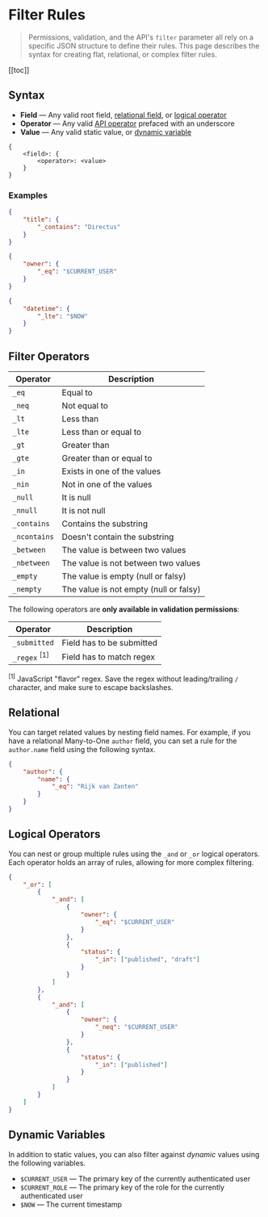 # Filter Rules

> Permissions, validation, and the API's `filter` parameter all rely on a specific JSON structure to define their rules.
> This page describes the syntax for creating flat, relational, or complex filter rules.

[[toc]]

## Syntax

- **Field** — Any valid root field, [relational field](/reference/filter-rules#relational), or
  [logical operator](/reference/filter-rules#logical-operators)
- **Operator** — Any valid [API operator](/reference/filter-rules#supported-operators) prefaced with an underscore
- **Value** — Any valid static value, or [dynamic variable](/reference/filter-rules#dynamic-variables)

```
{
	<field>: {
		<operator>: <value>
	}
}
```

### Examples

```json
{
	"title": {
		"_contains": "Directus"
	}
}
```

```json
{
	"owner": {
		"_eq": "$CURRENT_USER"
	}
}
```

```json
{
	"datetime": {
		"_lte": "$NOW"
	}
}
```

## Filter Operators

| Operator     | Description                            |
| ------------ | -------------------------------------- |
| `_eq`        | Equal to                               |
| `_neq`       | Not equal to                           |
| `_lt`        | Less than                              |
| `_lte`       | Less than or equal to                  |
| `_gt`        | Greater than                           |
| `_gte`       | Greater than or equal to               |
| `_in`        | Exists in one of the values            |
| `_nin`       | Not in one of the values               |
| `_null`      | It is null                             |
| `_nnull`     | It is not null                         |
| `_contains`  | Contains the substring                 |
| `_ncontains` | Doesn't contain the substring          |
| `_between`   | The value is between two values        |
| `_nbetween`  | The value is not between two values    |
| `_empty`     | The value is empty (null or falsy)     |
| `_nempty`    | The value is not empty (null or falsy) |

The following operators are **only available in validation permissions**:

| Operator                | Description               |
| ----------------------- | ------------------------- |
| `_submitted`            | Field has to be submitted |
| `_regex` <sup>[1]</sup> | Field has to match regex  |

<sup>[1]</sup> JavaScript "flavor" regex. Save the regex without leading/trailing `/` character, and make sure to escape
backslashes.

## Relational

You can target related values by nesting field names. For example, if you have a relational Many-to-One `author` field,
you can set a rule for the `author.name` field using the following syntax.

```json
{
	"author": {
		"name": {
			"_eq": "Rijk van Zanten"
		}
	}
}
```

## Logical Operators

You can nest or group multiple rules using the `_and` or `_or` logical operators. Each operator holds an array of rules,
allowing for more complex filtering.

```json
{
	"_or": [
		{
			"_and": [
				{
					"owner": {
						"_eq": "$CURRENT_USER"
					}
				},
				{
					"status": {
						"_in": ["published", "draft"]
					}
				}
			]
		},
		{
			"_and": [
				{
					"owner": {
						"_neq": "$CURRENT_USER"
					}
				},
				{
					"status": {
						"_in": ["published"]
					}
				}
			]
		}
	]
}
```

## Dynamic Variables

In addition to static values, you can also filter against _dynamic_ values using the following variables.

- `$CURRENT_USER` — The primary key of the currently authenticated user
- `$CURRENT_ROLE` — The primary key of the role for the currently authenticated user
- `$NOW` — The current timestamp
